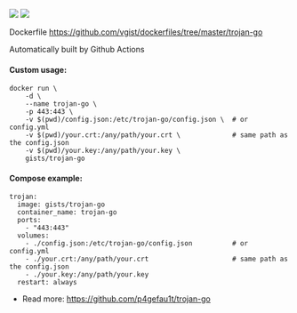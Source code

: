![](https://images.microbadger.com/badges/version/gists/trojan-go.svg) ![](https://images.microbadger.com/badges/image/gists/trojan-go.svg)

Dockerfile <https://github.com/vgist/dockerfiles/tree/master/trojan-go>

Automatically built by Github Actions

#### Custom usage:

    docker run \
        -d \
        --name trojan-go \
        -p 443:443 \
        -v $(pwd)/config.json:/etc/trojan-go/config.json \  # or config.yml
        -v $(pwd)/your.crt:/any/path/your.crt \             # same path as the config.json
        -v $(pwd)/your.key:/any/path/your.key \
        gists/trojan-go

#### Compose example:

    trojan:
      image: gists/trojan-go
      container_name: trojan-go
      ports:
        - "443:443"
      volumes:
        - ./config.json:/etc/trojan-go/config.json          # or config.yml
        - ./your.crt:/any/path/your.crt                     # same path as the config.json
        - ./your.key:/any/path/your.key
      restart: always

- Read more: <https://github.com/p4gefau1t/trojan-go>
